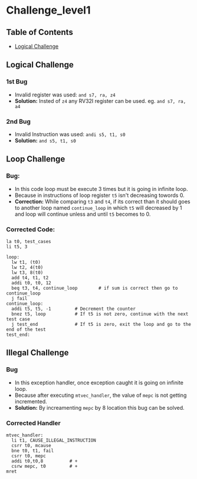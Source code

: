 # Challenge_level1
## Table of Contents
- [Logical Challenge](https://github.com/vyomasystems-lab/riscv-ctb-challenge-meeeeet/blob/main/challenge_level1/README.md#logical-challenge)


## Logical Challenge

### 1st Bug

- Invalid register was used: ```and s7, ra, z4```
- **Solution:** Insted of ```z4``` any RV32I register can be used. eg. ```and s7, ra, a4```
  
### 2nd Bug
- Invalid Instruction was used:
    ```andi s5, t1, s0```
- **Solution:** ```and s5, t1, s0```

## Loop Challenge
### Bug:
- In this code loop must be execute 3 times but it is going in infinite loop.
- Because in instructions of loop register ```t5``` isn't decreasing towords 0.
- **Correction:** While comparing ```t3``` and ```t4```, if its correct than it
  should goes to another loop named ```continue_loop``` in which ```t5``` will
  decreased by 1 and loop will continue unless and until ```t5``` becomes to 0.
### Corrected Code:
```
la t0, test_cases
li t5, 3

loop:
  lw t1, (t0)
  lw t2, 4(t0)
  lw t3, 8(t0)
  add t4, t1, t2
  addi t0, t0, 12
  beq t3, t4, continue_loop        # if sum is correct then go to continue_loop
  j fail
continue_loop:
  addi t5, t5, -1         # Decrement the counter
  bnez t5, loop           # If t5 is not zero, continue with the next test case
  j test_end              # If t5 is zero, exit the loop and go to the end of the test
test_end:
```
## Illegal Challenge

### Bug
- In this exception handler, once exception caught it is going on infinite loop.
- Because after executing ```mtvec_handler```, the value of ```mepc``` is not getting incremented.
- **Solution:** By increamenting ```mepc``` by 8 location this bug can be solved.
### Corrected Handler
```
mtvec_handler:
  li t1, CAUSE_ILLEGAL_INSTRUCTION
  csrr t0, mcause
  bne t0, t1, fail
  csrr t0, mepc
  addi t0,t0,8          # +
  csrw mepc, t0         # +
mret
```

